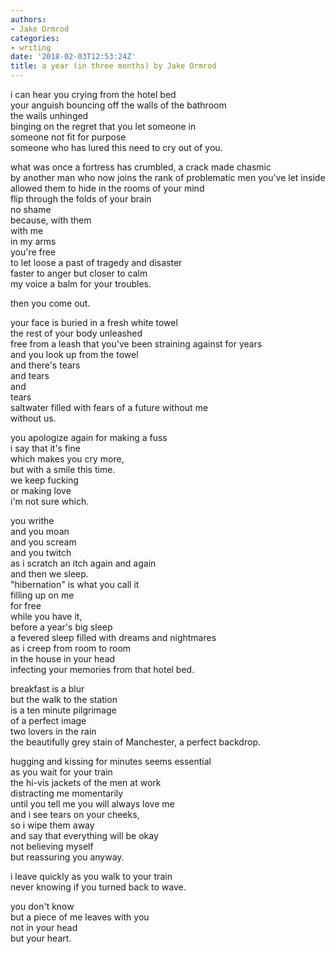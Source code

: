 ```yaml
---
authors:
- Jake Ormrod
categories:
- writing
date: '2018-02-03T12:53:24Z'
title: a year (in three months) by Jake Ormrod
---
```

i can hear you crying from the hotel bed<br>
your anguish bouncing off the walls of the bathroom<br>
the wails unhinged<br>
binging on the regret that you let someone in<br>
someone not fit for purpose<br>
someone who has lured this need to cry out of you.<br>

what was once a fortress has crumbled, a crack made chasmic<br>
by another man who now joins the rank of problematic men you've let inside<br>
allowed them to hide in the rooms of your mind<br>
flip through the folds of your brain<br>
no shame<br>
because, with them<br>
with me<br>
in my arms<br>
you're free<br>
to let loose a past of tragedy and disaster<br>
faster to anger but closer to calm<br>
my voice a balm for your troubles.<br>

then you come out.<br>

your face is buried in a fresh white towel<br>
the rest of your body unleashed<br>
free from a leash that you've been straining against for years<br>
and you look up from the towel<br>
and there's tears<br>
and tears<br>
and<br>
tears<br>
saltwater filled with fears of a future without me<br>
without us.<br>

you apologize again for making a fuss<br>
i say that it's fine<br>
which makes you cry more,<br>
but with a smile this time.<br>
we keep fucking<br>
or making love<br>
i'm not sure which.<br>

you writhe<br>
and you moan<br>
and you scream<br>
and you twitch<br>
as i scratch an itch again and again<br>
and then we sleep.<br>
"hibernation" is what you call it<br>
filling up on me<br>
for free<br>
while you have it,<br>
before a year's big sleep<br>
a fevered sleep filled with dreams and nightmares<br>
as i creep from room to room<br>
in the house in your head<br>
infecting your memories from that hotel bed.<br>

breakfast is a blur<br>
but the walk to the station<br>
is a ten minute pilgrimage<br>
of a perfect image<br>
two lovers in the rain<br>
the beautifully grey stain of Manchester, a perfect backdrop.<br>

hugging and kissing for minutes seems essential<br>
as you wait for your train<br>
the hi-vis jackets of the men at work<br>
distracting me momentarily<br>
until you tell me you will always love me<br>
and i see tears on your cheeks,<br>
so i wipe them away<br>
and say that everything will be okay<br>
not believing myself<br>
but reassuring you anyway.<br>

i leave quickly as you walk to your train<br>
never knowing if you turned back to wave.<br>

you don't know<br>
but a piece of me leaves with you<br>
not in your head<br>
but your heart.<br>